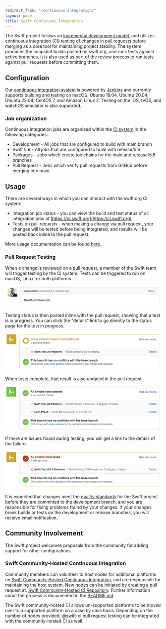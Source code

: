 ```yaml
---
redirect_from: "/continuous-integration/"
layout: page
title: Swift Continuous Integration
---
```


The Swift project follows an [incremental development model](../contributing/#contributing_code), and utilizes continuous integration (CI) testing of changes in pull requests before merging as a core tool for maintaining project stability.  The system produces the snapshot builds posted on swift.org, and runs tests against active branches.  It is also used as part of the review process to run tests against pull requests before committing them.

## Configuration

Our [continuous integration system](https://ci.swift.org) is powered by [Jenkins](https://jenkins.io) and currently supports building and testing on macOS, Ubuntu 18.04, Ubuntu 20.04, Ubuntu 22.04, CentOS 7, and Amazon Linux 2. Testing on the iOS, tvOS, and watchOS simulator is also supported.

### Job organization

Continuous integration jobs are organized within the [CI system](https://ci.swift.org) in the following categories:

* Development - All jobs that are configured to build with main branch
* Swift 5.6 - All jobs that are configured to build with release/5.6
* Packages - Jobs which create toolchains for the main and release/5.6 branches
* Pull Request - Jobs which verify pull requests from GitHub before merging into main.

## Usage

There are several ways in which you can interact with the swift.org CI system:

* Integration job status - you can view the build and test status of all integration jobs at  [https://ci.swift.org](https://ci.swift.org).
* Tests on pull requests - when making a change via pull request, your changes will be tested before being integrated, and results will be posted back inline to the pull request.

More usage documentation can be found [here](https://github.com/swiftlang/swift/blob/main/docs/ContinuousIntegration.md).

### Pull Request Testing

When a change is reviewed on a pull request, a member of the Swift team will trigger testing by the CI system.  Tests can be triggered to run on macOS, Linux, or both platforms.

![pull request CI trigger](../continuous-integration/images/ci_pull_command.png)

Testing status is then posted inline with the pull request, showing that a test is in progress.  You can click the "details" link to go directly to the status page for the test in progress.

![CI Progress](../continuous-integration/images/ci_pending.png)

When tests complete, that result is also updated in the pull request

![CI Pass](../continuous-integration/images/ci_pass.png)

If there are issues found during testing, you will get a link to the details of the failure.

![CI Pass](../continuous-integration/images/ci_failure.png)

It is expected that changes meet the [quality standards](../contributing/#quality) for the Swift project before they are committed to the development branch, and you are responsible for fixing problems found by your changes.  If your changes break builds or tests on the development or release branches, you will receive email notification.


## Community Involvement

The Swift project welcomes proposals from the community for adding support for other configurations.

### Swift Community-Hosted Continuous Integration

Community members can volunteer to host nodes for additional platforms on [Swift Community-Hosted Continuous Integration](https://ci-external.swift.org), and are responsible for maintaining the host system.  New nodes can be initiated by creating a pull request at: [Swift Community-Hosted CI Repository](https://github.com/swiftlang/swift-community-hosted-continuous-integration).  Further information about the process is documented in the [README.md](https://github.com/swiftlang/swift-community-hosted-continuous-integration/blob/main/README.md).

The Swift community-hosted CI allows un-supported platforms to be moved over to a supported platform on a case by case basis. Depending on the number of nodes provided, @swift-ci pull request testing can be integrated with the community-hosted CI as well.
